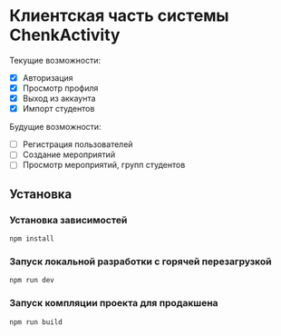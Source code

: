 # Клиентская часть системы ChenkActivity
Текущие возможности:
- [x] Авторизация
- [x] Просмотр профиля
- [x] Выход из аккаунта
- [x] Импорт студентов

Будущие возможности:
- [ ] Регистрация пользователей
- [ ] Создание мероприятий
- [ ] Просмотр мероприятий, групп студентов

## Установка
### Установка зависимостей
```shell
npm install
```

### Запуск локальной разработки с горячей перезагрузкой
```shell
npm run dev
```

### Запуск компляции проекта для продакшена
```shell
npm run build
```
